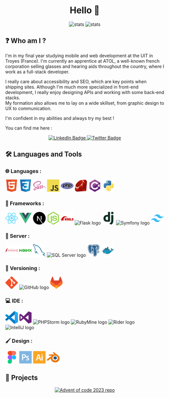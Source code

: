 <h1 align="center">Hello 👋</h1>
<div align="center">
  <img src="https://github-readme-stats.vercel.app/api?username=adrien-gllmt&theme=tokyonight&show_icons=true&hide_border=false&count_private=true" alt="stats" />
  <img src="https://github-readme-stats.vercel.app/api/top-langs/?username=adrien-gllmt&theme=tokyonight&show_icons=true&hide_border=false&layout=compact" alt="stats" />
</div>

## ❓ Who am I ?
I'm in my final year studying mobile and web development at the UIT in Troyes (France). I'm currently an apprentice at ATOL, a well-known french corporation selling glasses and hearing aids throughout the country, where I work as a full-stack developer.  
  
I really care about accessibility and SEO, which are key points when shipping sites. Although I'm much more specialized in front-end development, I really enjoy designing APIs and working with some back-end stacks.  
My formation also allows me to lay on a wide skillset, from graphic design to UX to communication.  
  
I'm confident in my abilities and always try my best !  
  
You can find me here :  
<div id="header" align="center">
    <a href="https://www.linkedin.com/in/aguillemot">
      <img src="https://img.shields.io/badge/LinkedIn-blue?style=for-the-badge&logo=linkedin&logoColor=white" alt="LinkedIn Badge"/>
    </a>
    <a href="https://www.twitter.com/adrien_gllmt">
      <img src="https://img.shields.io/badge/Twitter-blue?style=for-the-badge&logo=twitter&logoColor=white" alt="Twitter Badge"/>
    </a>
</div>

## 🛠️ Languages and Tools
### 🌐 Languages :
<div>
  <img src="https://github.com/devicons/devicon/blob/master/icons/html5/html5-original.svg" alt="HTML5 logo" width="40" height="40" />
  <img src="https://github.com/devicons/devicon/blob/master/icons/css3/css3-original.svg" alt="CSS3 logo" width="40" height="40" />
  <img src="https://github.com/devicons/devicon/blob/master/icons/sass/sass-original.svg" alt="Sass logo" width="40" height="40" />
  <img src="https://github.com/devicons/devicon/blob/master/icons/javascript/javascript-original.svg" alt="JavaScript logo" width="40" height="40" />
  <img src="https://github.com/devicons/devicon/blob/master/icons/php/php-original.svg" alt="PHP logo" width="40" height="40" />
  <img src="https://github.com/devicons/devicon/blob/master/icons/ruby/ruby-original.svg" alt="Ruby logo" width="40" height="40" />
  <img src="https://github.com/devicons/devicon/blob/master/icons/csharp/csharp-original.svg" alt="C# logo" width="40" height="40" />
  <img src="https://github.com/devicons/devicon/blob/master/icons/python/python-original.svg" alt="Python logo" width="40" height="40" />
</div>

### 🚧 Frameworks :
<div>
  <img src="https://github.com/devicons/devicon/blob/master/icons/react/react-original.svg" alt="React logo" width="40" height="40" />
  <img src="https://github.com/devicons/devicon/blob/master/icons/vuejs/vuejs-original.svg" alt="VueJS logo" width="40" height="40" />
  <img src="https://github.com/devicons/devicon/blob/master/icons/nextjs/nextjs-original.svg" alt="NextJS logo" width="40" height="40" />
  <img src="https://github.com/devicons/devicon/blob/master/icons/nodejs/nodejs-original.svg" alt="NodeJS logo" width="40" height="40" />
  <img src="https://github.com/devicons/devicon/blob/master/icons/rails/rails-plain-wordmark.svg" alt="Ruby on Rails logo" width="40" height="40" />
  <img src="https://flask.palletsprojects.com/en/2.3.x/_static/flask-vertical.png" alt="Flask logo" width="40" height="40" />
  <img src="https://github.com/devicons/devicon/blob/master/icons/django/django-plain.svg" alt="Django logo" width="40" height="40" />
  <img src="https://www.svgviewer.dev/static-svgs/476516/symfony.svg" alt="Symfony logo" width="40" height="40" />
  <img src="https://github.com/devicons/devicon/blob/master/icons/tailwindcss/tailwindcss-plain.svg" alt="Symfony logo" width="40" height="40" />
</div>

### 💾 Server :  
<div>
  <img src="https://github.com/devicons/devicon/blob/master/icons/apache/apache-original-wordmark.svg" alt="Apache logo" width="40" height="40" />
  <img src="https://github.com/devicons/devicon/blob/master/icons/nginx/nginx-original.svg" alt="Nginx logo" width="40" height="40" />
  <img src="https://github.com/devicons/devicon/blob/master/icons/mysql/mysql-original.svg" alt="MySQL logo" width="40" height="40" />
  <img src="https://www.svgrepo.com/show/303229/microsoft-sql-server-logo.svg" alt="SQL Server logo" width="40" height="40" />
  <img src="https://github.com/devicons/devicon/blob/master/icons/postgresql/postgresql-plain.svg" alt="PostgreSQL logo" width="40" height="40" />
  <img src="https://github.com/devicons/devicon/blob/master/icons/docker/docker-original.svg" alt="Docker logo" width="40" height="40" />
</div>

### 🤖 Versioning :  
<div>
  <img src="https://github.com/devicons/devicon/blob/master/icons/git/git-original.svg" alt="Git logo" width="40" height="40" />
  <img src="https://cdn0.iconfinder.com/data/icons/shift-logotypes/32/Github-512.png" alt="GitHub logo" width="40" height="40" />
  <img src="https://github.com/devicons/devicon/blob/master/icons/gitlab/gitlab-original.svg" alt="GitLab logo" width="40" height="40" />
</div>

### 💻 IDE :  
<div>
  <img src="https://github.com/devicons/devicon/blob/master/icons/vscode/vscode-original.svg" alt="VSCode logo" width="40" height="40" />
  <img src="https://github.com/devicons/devicon/blob/master/icons/visualstudio/visualstudio-plain.svg" alt="VS logo" width="40" height="40" />
  <img src="https://upload.wikimedia.org/wikipedia/commons/c/c9/PhpStorm_Icon.svg" alt="PHPStorm logo" width="40" height="40" />
  <img src="https://upload.wikimedia.org/wikipedia/commons/9/95/RubyMine_Icon.svg" alt="RubyMine logo" width="40" height="40" />
  <img src="https://upload.wikimedia.org/wikipedia/commons/6/6e/JetBrains_Rider_Icon.svg" alt="Rider logo" width="40" height="40" />
  <img src="https://upload.wikimedia.org/wikipedia/commons/9/9c/IntelliJ_IDEA_Icon.svg" alt="IntelliJ logo" width="40" height="40" />
</div>

### 🖌️ Design :  
<div>
  <img src="https://github.com/devicons/devicon/blob/master/icons/figma/figma-original.svg" alt="Figma logo" width="40" height="40" />
  <img src="https://github.com/devicons/devicon/blob/master/icons/photoshop/photoshop-plain.svg" alt="Photoshop logo" width="40" height="40" />
  <img src="https://github.com/devicons/devicon/blob/master/icons/illustrator/illustrator-plain.svg" alt="Illustrator logo" width="40" height="40" />
  <img src="https://github.com/devicons/devicon/blob/master/icons/blender/blender-original.svg" alt="Blender logo" width="40" height="40" />
</div>

  
## 📑 Projects
<div>
  <p align="center">
    	<a href="https://github.com/adrien-gllmt/adventofcode2023">
      		<img src="https://github-readme-stats.vercel.app/api/pin/?username=adrien-gllmt&repo=adventofcode2023&theme=dracula" alt="Advent of code 2023 repo" />
    	</a>
  </p>
</div>

<img src="https://komarev.com/ghpvc/?username=adrien-gllmt&style=flat-square&color=blue" alt=""/>
